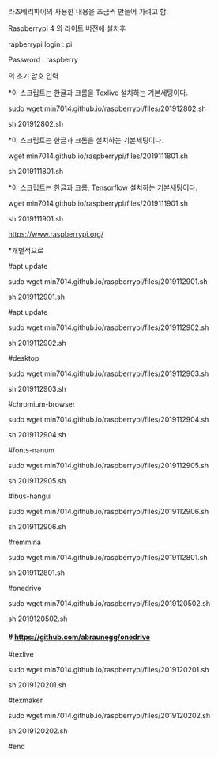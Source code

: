 라즈베리파이의 사용한 내용을 조금씩 만들어 가려고 함.

Raspberrypi 4 의 라이트 버전에 설치후

rapberrypi login : pi

Password : raspberry

의 초기 암호 입력

*이 스크립트는 한글과 크롬을 Texlive 설치하는 기본세팅이다.

sudo wget min7014.github.io/raspberrypi/files/201912802.sh

sh 201912802.sh




*이 스크립트는 한글과 크롬을 설치하는 기본세팅이다.

wget min7014.github.io/raspberrypi/files/2019111801.sh

sh 2019111801.sh


*이 스크립트는 한글과 크롬, Tensorflow 설치하는 기본세팅이다.

wget min7014.github.io/raspberrypi/files/2019111901.sh

sh 2019111901.sh

https://www.raspberrypi.org/



*개별적으로

#apt update

sudo wget min7014.github.io/raspberrypi/files/2019112901.sh 

sh 2019112901.sh 

#apt update

sudo wget min7014.github.io/raspberrypi/files/2019112902.sh 

sh 2019112902.sh 

#desktop

sudo wget min7014.github.io/raspberrypi/files/2019112903.sh 

sh 2019112903.sh 

#chromium-browser

sudo wget min7014.github.io/raspberrypi/files/2019112904.sh 

sh 2019112904.sh 

#fonts-nanum 

sudo wget min7014.github.io/raspberrypi/files/2019112905.sh 

sh 2019112905.sh 

#ibus-hangul

sudo wget min7014.github.io/raspberrypi/files/2019112906.sh 

sh 2019112906.sh 

#remmina 

sudo wget min7014.github.io/raspberrypi/files/2019112801.sh 

sh 2019112801.sh 

#onedrive

sudo wget min7014.github.io/raspberrypi/files/2019120502.sh 

sh 2019120502.sh 

#### # https://github.com/abraunegg/onedrive

#texlive

sudo wget min7014.github.io/raspberrypi/files/2019120201.sh 

sh 2019120201.sh 


#texmaker

sudo wget min7014.github.io/raspberrypi/files/2019120202.sh 

sh 2019120202.sh 

#end
